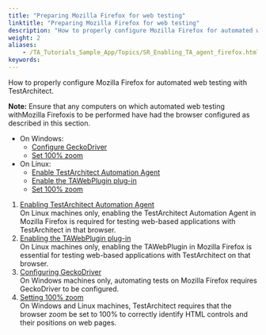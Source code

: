 ```yaml
--- 
title: "Preparing Mozilla Firefox for web testing"
linktitle: "Preparing Mozilla Firefox for web testing"
description: "How to properly configure Mozilla Firefox for automated web testing with TestArchitect."
weight: 2
aliases: 
    - /TA_Tutorials_Sample_App/Topics/SR_Enabling_TA_agent_firefox.html
keywords: 
---
```


How to properly configure Mozilla Firefox for automated web testing with TestArchitect.

**Note:** Ensure that any computers on which automated web testing withMozilla Firefoxis to be performed have had the browser configured as described in this section.

-   On Windows:
    -   [Configure GeckoDriver](/TA_Automation/Topics/aut_app_testing_geckodriver_FF_COPY.html)
    -   [Set 100% zoom](/TA_Automation/Topics/aut_app_testing_setting_zoom_FF_COPY.html)
-   On Linux:
    -   [Enable TestArchitect Automation Agent](/TA_Automation/Topics/aut_enabling_automation_agent_FF_COPY.html)
    -   [Enable the TAWebPlugin plug-in](/TA_Automation/Topics/aut_enabling_TAWebPlugin_FF_COPY.html)
    -   [Set 100% zoom](/TA_Automation/Topics/aut_app_testing_setting_zoom_FF_COPY.html)

1.  [Enabling TestArchitect Automation Agent](/TA_Automation/Topics/aut_enabling_automation_agent_FF_COPY.html)  
On Linux machines only, enabling the TestArchitect Automation Agent in Mozilla Firefox is required for testing web-based applications with TestArchitect in that browser.
2.  [Enabling the TAWebPlugin plug-in](/TA_Automation/Topics/aut_enabling_TAWebPlugin_FF_COPY.html)  
On Linux machines only, enabling the TAWebPlugin in Mozilla Firefox is essential for testing web-based applications with TestArchitect on that browser.
3.  [Configuring GeckoDriver](/TA_Automation/Topics/aut_app_testing_geckodriver_FF_COPY.html)  
On Windows machines only, automating tests on Mozilla Firefox requires GeckoDriver to be configured.
4.  [Setting 100% zoom](/TA_Automation/Topics/aut_app_testing_setting_zoom_FF_COPY.html)  
On Windows and Linux machines, TestArchitect requires that the browser zoom be set to 100% to correctly identify HTML controls and their positions on web pages.


